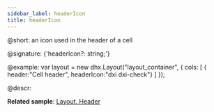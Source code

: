 ```yaml
---
sidebar_label: headerIcon
title: headerIcon
---          
```


@short: an icon used in the header of a cell

@signature: {'headerIcon?: string;'}

@example:
var layout = new dhx.Layout("layout_container", {
    cols: [
      { header:"Cell header", headerIcon:"dxi dxi-check"}
    ]
});

@descr: 

**Related sample**: [Layout. Header](https://snippet.dhtmlx.com/bxqnzesl)

[comment]: # (@related: layout/init.md#initialize-layout layout/cell_configuration.md#cellheader)

[comment]: # (@relatedapi: layout/api/layout_header_config.md layout/api/layout_headerheight_config.md layout/api/layout_headerimage_config.md)
